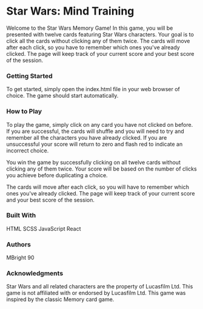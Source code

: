 
# Star Wars: Mind Training
Welcome to the Star Wars Memory Game! In this game, you will be presented with twelve cards featuring Star Wars characters. Your goal is to click all the cards without clicking any of them twice. The cards will move after each click, so you have to remember which ones you've already clicked. The page will keep track of your current score and your best score of the session.

### Getting Started
To get started, simply open the index.html file in your web browser of choice. The game should start automatically.

### How to Play
To play the game, simply click on any card you have not clicked on before. If you are successful, the cards will shuffle and you will need to try and remember all the characters you have already clicked. If you are unsuccessful your score will return to zero and flash red to indicate an incorrect choice.

You win the game by successfully clicking on all twelve cards without clicking any of them twice. Your score will be based on the number of clicks you achieve before duplicating a choice.

The cards will move after each click, so you will have to remember which ones you've already clicked. The page will keep track of your current score and your best score of the session.

### Built With
HTML
SCSS
JavaScript
React

### Authors
MBright 90

### Acknowledgments
Star Wars and all related characters are the property of Lucasfilm Ltd. This game is not affiliated with or endorsed by Lucasfilm Ltd.
This game was inspired by the classic Memory card game.